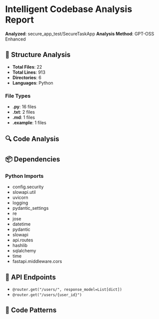 # Intelligent Codebase Analysis Report

**Analyzed**: secure_app_test/SecureTaskApp
**Analysis Method**: GPT-OSS Enhanced

## 📁 Structure Analysis

- **Total Files**: 22
- **Total Lines**: 913
- **Directories**: 6
- **Languages**: Python

### File Types

- **.py**: 16 files
- **.txt**: 2 files
- **.md**: 1 files
- **.example**: 1 files

## 🔍 Code Analysis

## 📦 Dependencies

### Python Imports

- config.security
- slowapi.util
- uvicorn
- logging
- pydantic_settings
- re
- jose
- datetime
- pydantic
- slowapi
- api.routes
- hashlib
- sqlalchemy
- time
- fastapi.middleware.cors

## 🔌 API Endpoints

- `@router.get("/users/", response_model=List[dict])`
- `@router.get("/users/{user_id}")`

## 🎯 Code Patterns

